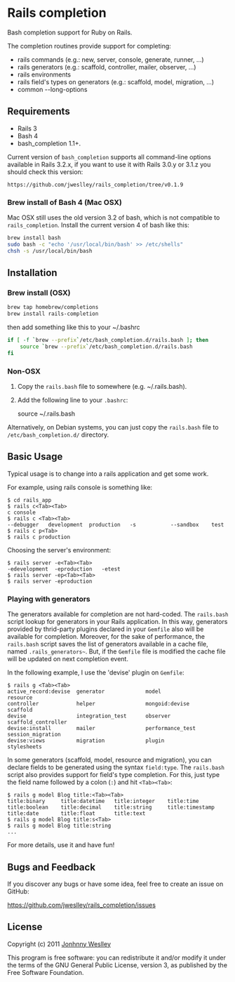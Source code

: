 # Rails completion

Bash completion support for Ruby on Rails.

The completion routines provide support for completing:

* rails commands (e.g.: new, server, console, generate, runner, ...)
* rails generators (e.g.: scaffold, controller, mailer, observer, ...)
* rails environments
* rails field's types on generators (e.g.: scaffold, model, migration, ...)
* common --long-options

## Requirements

  * Rails 3
  * Bash 4
  * bash_completion 1.1+.

Current version of `bash_completion` supports all command-line options available in Rails 3.2.x, if you want to use it with Rails 3.0.y or 3.1.z you should check this version:

    https://github.com/jweslley/rails_completion/tree/v0.1.9

### Brew install of Bash 4 (Mac OSX)
Mac OSX still uses the old version 3.2 of bash, which is not compatible to `rails_completion`.
Install the current version 4 of bash like this:
```bash
brew install bash
sudo bash -c "echo '/usr/local/bin/bash' >> /etc/shells"
chsh -s /usr/local/bin/bash
```

## Installation

### Brew install (OSX)
```bash
brew tap homebrew/completions
brew install rails-completion
```

then add something like this to your ~/.bashrc

```bash
if [ -f `brew --prefix`/etc/bash_completion.d/rails.bash ]; then
    source `brew --prefix`/etc/bash_completion.d/rails.bash
fi
```

### Non-OSX

  1. Copy the `rails.bash` file to somewhere (e.g. ~/.rails.bash).
  2. Add the following line to your `.bashrc`:

        source ~/.rails.bash

Alternatively, on Debian systems, you can just copy the `rails.bash` file to `/etc/bash_completion.d/` directory.

## Basic Usage

Typical usage is to change into a rails application and get some work.

For example, using rails console is something like:

    $ cd rails_app
    $ rails c<Tab><Tab>
    c console
    $ rails c <Tab><Tab>
    --debugger   development  production   -s           --sandbox    test
    $ rails c p<Tab>
    $ rails c production

Choosing the server's environment:

    $ rails server -e<Tab><Tab>
    -edevelopment  -eproduction   -etest
    $ rails server -ep<Tab><Tab>
    $ rails server -eproduction


### Playing with generators

The generators available for completion are not hard-coded. The `rails.bash` script lookup for generators in your Rails application. In this way, generators provided by thrid-party plugins declared in your `Gemfile` also will be available for completion. Moreover, for the sake of performance, the `rails.bash` script saves the list of generators available in a cache file, named `.rails_generators~`. But, if the `Gemfile` file is modified the cache file will be updated on next completion event.

In the following example, I use the 'devise' plugin on `Gemfile`:

    $ rails g <Tab><Tab>
    active_record:devise  generator             model                 resource
    controller            helper                mongoid:devise        scaffold
    devise                integration_test      observer              scaffold_controller
    devise:install        mailer                performance_test      session_migration
    devise:views          migration             plugin                stylesheets

In some generators (scaffold, model, resource and migration), you can declare fields to be generated using the syntax `field:type`. The `rails.bash` script also provides support for field's type completion. For this, just type the field name followed by a colon (`:`) and hit `<Tab><Tab>`:

    $ rails g model Blog title:<Tab><Tab>
    title:binary     title:datetime   title:integer    title:time
    title:boolean    title:decimal    title:string     title:timestamp
    title:date       title:float      title:text
    $ rails g model Blog title:s<Tab>
    $ rails g model Blog title:string
    ...

For more details, use it and have fun!


## Bugs and Feedback

If you discover any bugs or have some idea, feel free to create an issue on GitHub:

<https://github.com/jweslley/rails_completion/issues>


## License

Copyright (c) 2011 [Jonhnny Weslley](<http://www.jonhnnyweslley.net>)

This program is free software: you can redistribute it and/or modify it under the terms of the GNU General Public License, version 3, as published by the Free Software Foundation.
